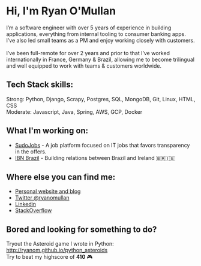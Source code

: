 <div class="info">
  <h1 class="name"><span>Hi, I'm Ryan O'Mullan</span></h1>
  <p class="meta-data">
    I’m a software engineer with over 5 years of experience in building applications, everything from internal tooling to consumer banking apps. I’ve also led small teams as a PM and enjoy working closely with customers.<br/><br/>
    I’ve been full-remote for over 2 years and prior to that I’ve worked internationally in France, Germany & Brazil, allowing me to become trilingual and well equipped to work with teams & customers worldwide.
  </p>
</div>

## Tech Stack skills: 

Strong: Python, Django, Scrapy, Postgres, SQL, MongoDB, Git, Linux, HTML, CSS </br>
Moderate: Javascript, Java, Spring, AWS, GCP, Docker

## What I'm working on:

- [SudoJobs](http://sudojobs.io/) - A job platform focused on IT jobs that favors transparency in the offers.
- [IBN Brazil](https://ibnbrazil.com/) - Building relations between Brazil and Ireland :brazil::ireland: 

## Where else you can find me:

- [Personal website and blog](https://ryanomullan.com)
- [Twitter @ryanomullan](https://twitter.com/ryanomullan)
- [Linkedin](https://www.linkedin.com/in/ryanomullan/)
- [StackOverflow](https://stackoverflow.com/users/4876493/ryan)


## Bored and looking for something to do?

Tryout the Asteroid game I wrote in Python: http://ryanom.github.io/python_asteroids </br>
Try to beat my highscore of **410** :video_game:
